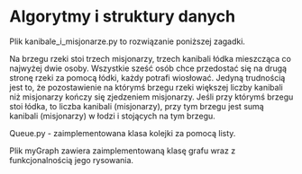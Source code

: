 # Algorytmy i struktury danych

Plik kanibale_i_misjonarze.py to rozwiązanie poniższej zagadki.

Na brzegu rzeki stoi trzech misjonarzy, trzech kanibali łódka mieszcząca co najwyżej dwie osoby. Wszystkie sześć osób chce przedostać się na drugą stronę rzeki za pomocą łódki, każdy potrafi wiosłować. Jedyną trudnością jest to, że pozostawienie na którymś brzegu rzeki większej liczby kanibali niż misjonarzy kończy się zjedzeniem misjonarzy. Jeśli przy którymś brzegu stoi łódka, to liczba kanibali (misjonarzy), przy tym brzegu jest sumą kanibali (misjonarzy) w łodzi i stojących na tym brzegu.

Queue.py - zaimplementowana klasa kolejki za pomocą listy.

Plik myGraph zawiera zaimplementowaną klasę grafu wraz z funkcjonalnością jego rysowania.

